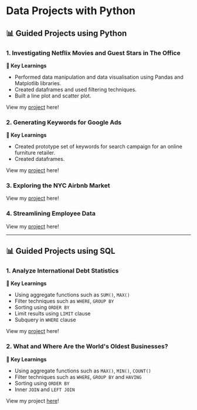 # Data Projects with Python
## 📊 Guided Projects using Python

### 1. Investigating Netflix Movies and Guest Stars in The Office

**🔑 Key Learnings**
- Performed data manipulation and data visualisation using Pandas and Matplotlib libraries.
- Created dataframes and used filtering techniques.
- Built a line plot and scatter plot.

View my [project](https://github.com/mykel71/DataProjects/blob/master/Investigating%20Netflix%20Movies%20and%20Guest%20Stars%20in%20The%20Office/Investigating%20Netflix%20Movies%20and%20Guest%20Stars%20in%20The%20Office.ipynb) here!

### 2. Generating Keywords for Google Ads

**🔑 Key Learnings**
- Created prototype set of keywords for search campaign for an online furniture retailer.
- Created dataframes.

View my [project](https://github.com/katiehuangx/DataCamp-Projects/blob/main/Generating%20Keywords%20for%20Google%20Ads/Generating%20Keywords%20for%20Google%20Ads.ipynb) here!

### 3. Exploring the NYC Airbnb Market

View my [project](https://github.com/katiehuangx/DataCamp-Projects/blob/main/Exploring%20the%20NYC%20Airbnb%20Market/Exploring%20the%20NYC%20Airbnb%20Market.ipynb) here!

### 4. Streamlining Employee Data

View my [project](https://github.com/katiehuangx/DataCamp-Projects/blob/main/Streamlining%20Employee%20Data/Streamlining%20Employee%20Data.ipynb) here!

***

## 📊 Guided Projects using SQL

### 1. Analyze International Debt Statistics

**🔑 Key Learnings**
- Using aggregate functions such as `SUM()`, `MAX()`
- Filter techniques such as `WHERE`, `GROUP BY`
- Sorting using `ORDER BY`
- Limit results using `LIMIT` clause
- Subquery in `WHERE` clause

View my [project](https://github.com/katiehuangx/DataCamp-Projects/blob/main/Analyze%20International%20Debt%20Statistics/Solution.ipynb) here!

### 2. What and Where Are the World's Oldest Businesses?

**🔑 Key Learnings**
- Using aggregate functions such as `MAX()`, `MIN()`, `COUNT()`
- Filter techniques such as `WHERE`, `GROUP BY` and `HAVING`
- Sorting using `ORDER BY`
- Inner `JOIN` and `LEFT JOIN` 

View my project [here](https://github.com/katiehuangx/DataCamp-Projects/blob/main/What%20and%20Where%20Are%20the%20World's%20Oldest%20Businesses%3F/What%20and%20Where%20Are%20the%20World's%20Oldest%20Businesses.ipynb)!





